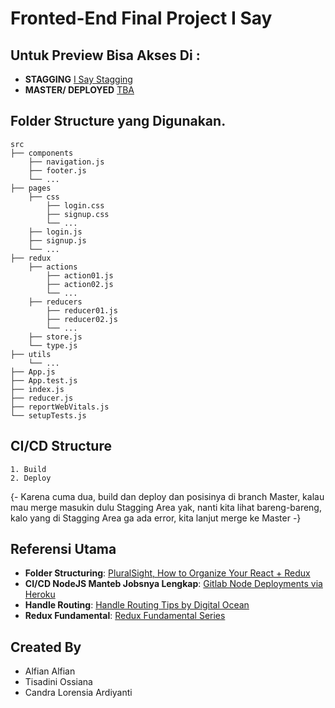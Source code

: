 # Fronted-End Final Project I Say

## Untuk Preview Bisa Akses Di :

- **STAGGING** [I Say Stagging](https://i-say-stag.herokuapp.com/)
- **MASTER/ DEPLOYED** [TBA](#)

## Folder Structure yang Digunakan.

    src
    ├── components
        ├── navigation.js
        ├── footer.js
        └── ...
    ├── pages
        ├── css
            ├── login.css
            ├── signup.css
            └── ...
        ├── login.js
        ├── signup.js
        └── ...
    ├── redux
        ├── actions
            ├── action01.js
            ├── action02.js
            └── ...
        ├── reducers
            ├── reducer01.js
            ├── reducer02.js
            └── ...
        ├── store.js
        └── type.js
    ├── utils
        └── ...
    ├── App.js
    ├── App.test.js
    ├── index.js
    ├── reducer.js
    ├── reportWebVitals.js
    └── setupTests.js

## CI/CD Structure

    1. Build
    2. Deploy

{- Karena cuma dua, build dan deploy dan posisinya di branch Master, kalau mau merge masukin dulu Stagging Area yak, nanti kita lihat bareng-bareng, kalo yang di Stagging Area ga ada error, kita lanjut merge ke Master -}

## Referensi Utama

- **Folder Structuring**: [PluralSight, How to Organize Your React + Redux](https://www.pluralsight.com/guides/how-to-organize-your-react-+-redux-codebase)
- **CI/CD NodeJS Manteb Jobsnya Lengkap**: [Gitlab Node Deployments via Heroku](https://www.mayankmishra.me/gitlab-node-deployments-via-heroku/)
- **Handle Routing**: [Handle Routing Tips by Digital Ocean](https://www.digitalocean.com/community/tutorials/how-to-handle-routing-in-react-apps-with-react-router)
- **Redux Fundamental**: [Redux Fundamental Series](redux.js.org/tutorials/fundamentals/part-3-state-actions-reducers)

## Created By

- Alfian Alfian
- Tisadini Ossiana
- Candra Lorensia Ardiyanti




